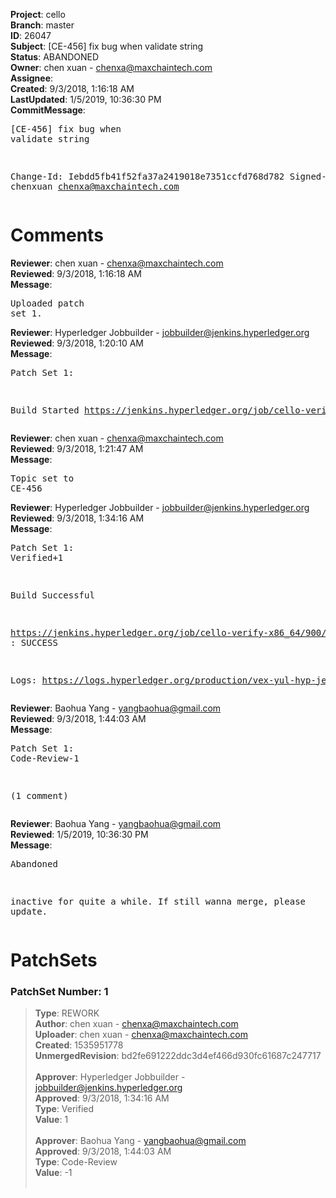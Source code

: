 <strong>Project</strong>: cello<br><strong>Branch</strong>: master<br><strong>ID</strong>: 26047<br><strong>Subject</strong>: [CE-456] fix bug when validate string<br><strong>Status</strong>: ABANDONED<br><strong>Owner</strong>: chen xuan - chenxa@maxchaintech.com<br><strong>Assignee</strong>:<br><strong>Created</strong>: 9/3/2018, 1:16:18 AM<br><strong>LastUpdated</strong>: 1/5/2019, 10:36:30 PM<br><strong>CommitMessage</strong>:<br><pre>[CE-456] fix bug when validate string

Change-Id: Iebdd5fb41f52fa37a2419018e7351ccfd768d782
Signed-off-by: chenxuan <chenxa@maxchaintech.com>
</pre><h1>Comments</h1><strong>Reviewer</strong>: chen xuan - chenxa@maxchaintech.com<br><strong>Reviewed</strong>: 9/3/2018, 1:16:18 AM<br><strong>Message</strong>: <pre>Uploaded patch set 1.</pre><strong>Reviewer</strong>: Hyperledger Jobbuilder - jobbuilder@jenkins.hyperledger.org<br><strong>Reviewed</strong>: 9/3/2018, 1:20:10 AM<br><strong>Message</strong>: <pre>Patch Set 1:

Build Started https://jenkins.hyperledger.org/job/cello-verify-x86_64/900/</pre><strong>Reviewer</strong>: chen xuan - chenxa@maxchaintech.com<br><strong>Reviewed</strong>: 9/3/2018, 1:21:47 AM<br><strong>Message</strong>: <pre>Topic set to CE-456</pre><strong>Reviewer</strong>: Hyperledger Jobbuilder - jobbuilder@jenkins.hyperledger.org<br><strong>Reviewed</strong>: 9/3/2018, 1:34:16 AM<br><strong>Message</strong>: <pre>Patch Set 1: Verified+1

Build Successful 

https://jenkins.hyperledger.org/job/cello-verify-x86_64/900/ : SUCCESS

Logs: https://logs.hyperledger.org/production/vex-yul-hyp-jenkins-3/cello-verify-x86_64/900</pre><strong>Reviewer</strong>: Baohua Yang - yangbaohua@gmail.com<br><strong>Reviewed</strong>: 9/3/2018, 1:44:03 AM<br><strong>Message</strong>: <pre>Patch Set 1: Code-Review-1

(1 comment)</pre><strong>Reviewer</strong>: Baohua Yang - yangbaohua@gmail.com<br><strong>Reviewed</strong>: 1/5/2019, 10:36:30 PM<br><strong>Message</strong>: <pre>Abandoned

inactive for quite a while. If still wanna merge, please update.</pre><h1>PatchSets</h1><h3>PatchSet Number: 1</h3><blockquote><strong>Type</strong>: REWORK<br><strong>Author</strong>: chen xuan - chenxa@maxchaintech.com<br><strong>Uploader</strong>: chen xuan - chenxa@maxchaintech.com<br><strong>Created</strong>: 1535951778<br><strong>UnmergedRevision</strong>: bd2fe691222ddc3d4ef466d930fc61687c247717<br><br><strong>Approver</strong>: Hyperledger Jobbuilder - jobbuilder@jenkins.hyperledger.org<br><strong>Approved</strong>: 9/3/2018, 1:34:16 AM<br><strong>Type</strong>: Verified<br><strong>Value</strong>: 1<br><br><strong>Approver</strong>: Baohua Yang - yangbaohua@gmail.com<br><strong>Approved</strong>: 9/3/2018, 1:44:03 AM<br><strong>Type</strong>: Code-Review<br><strong>Value</strong>: -1<br><br></blockquote>